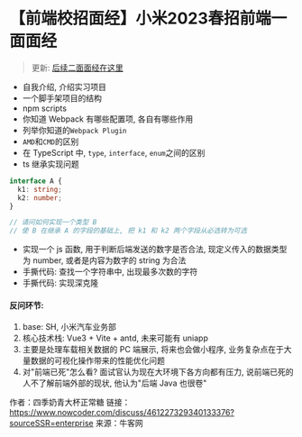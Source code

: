 # 【前端校招面经】小米2023春招前端一面面经

> 更新: [后续二面面经在这里](https://gw-c.nowcoder.com/api/sparta/jump/link?link=https%3A%2F%2Fwww.nowcoder.com%2Fdiscuss%2F465970645138948096)

- 自我介绍, 介绍实习项目
- 一个脚手架项目的结构
- npm scripts
- 你知道 Webpack 有哪些配置项, 各自有哪些作用
- 列举你知道的`Webpack Plugin`
- `AMD`和`CMD`的区别
- 在 TypeScript 中, `type`, `interface`, `enum`之间的区别
- ts 继承实现问题

```ts
interface A {
  k1: string;
  k2: number;
}

// 请问如何实现一个类型 B
// 使 B 在继承 A 的字段的基础上, 把 k1 和 k2 两个字段从必选转为可选
```

- 实现一个 js 函数, 用于判断后端发送的数字是否合法, 现定义传入的数据类型为 number, 或者是内容为数字的 string 为合法
- 手撕代码: 查找一个字符串中, 出现最多次数的字符
- 手撕代码: 实现深克隆

#### 反问环节:

1. base: SH, 小米汽车业务部
2. 核心技术栈: Vue3 + Vite + antd, 未来可能有 uniapp
3. 主要是处理车载相关数据的 PC 端展示, 将来也会做小程序, 业务复杂点在于大量数据的可视化操作带来的性能优化问题
4. 对"前端已死"怎么看? 面试官认为现在大环境下各方向都有压力, 说前端已死的人不了解前端外部的现状, 他认为"后端 Java 也很卷"

作者：四季奶青大杯正常糖
链接：https://www.nowcoder.com/discuss/461227329340133376?sourceSSR=enterprise
来源：牛客网